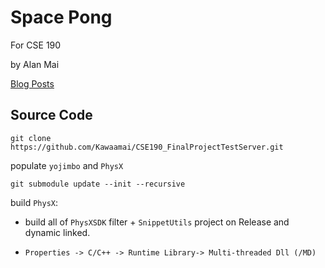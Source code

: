 # Space Pong

For CSE 190

by Alan Mai

[Blog Posts](https://github.com/Kawaamai/CSE190_FinalProjectBlog)

## Source Code

```
git clone https://github.com/Kawaamai/CSE190_FinalProjectTestServer.git
```

populate `yojimbo` and `PhysX`

```
git submodule update --init --recursive
```

build `PhysX`:

- build all of `PhysXSDK` filter + `SnippetUtils` project on Release and dynamic linked.

- `Properties -> C/C++ -> Runtime Library-> Multi-threaded Dll (/MD)`
